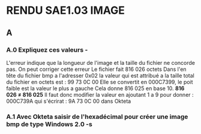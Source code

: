 # RENDU SAE1.03 IMAGE
## A
### A.0 Expliquez ces valeurs -
L'erreur indique que la longueur de l'image et la taille du fichier ne concorde pas. On peut corriger cette erreur
Le fichier fait 816 026 octets
Dans l'en tête du fichier bmp a l'adresser 0x02 la valeur qui est attribué a la taille total du fichier en octets est : 99 73 0C 00
Elle se convertit en 000C7399, le poit faible est la valeur le plus a gauche
Cela donne 816 025 en base 10.
**816 026 ≠ 816 025**
Il faut donc modifier la valeur en ajoutant 1 a 9 pour donner : 000C739A qui s'écrirat : 9A 73 0C 00 dans Okteta
### A.1 Avec Okteta saisir de l'hexadécimal pour créer une image bmp de type Windows 2.0 -s